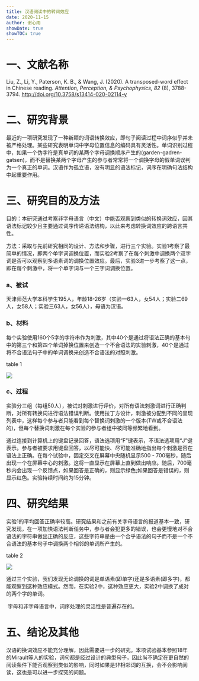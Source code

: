 ```yaml
---
title: 汉语阅读中的转词效应
date: 2020-11-15
author: 谢心雨
showDate: true
showTOC: true
---
```


# 一、文献名称

Liu, Z., Li, Y., Paterson, K. B., & Wang, J. (2020). A transposed-word effect in Chinese reading. *Attention, Perception, & Psychophysics, 82* (8), 3788-3794. http://doi.org/10.3758/s13414-020-02114-y

# 二、研究背景

​	最近的一项研究发现了一种新颖的词语转换效应，即句子阅读过程中词序似乎并未被严格处理。某些研究表明单词中字母位置信息的编码具有灵活性。单词识别过程中，如果一个伪字符是真单词的某两个字母调换顺序产生的(garden-gadren-gatsen)，而不是替换某两个字母产生的参与者常常将一个调换字母的假单词误判为一个真正的单词。汉语作为孤立语，没有明显的语法标记，词序在明确句法结构中起重要作用。

# 三、研究目的及方法

目的：本研究通过考察非字母语言（中文）中能否观察到类似的转换词效应，因其语法标记较少且主要通过词序传递语法结构，以此来考虑转换词效应的跨语言共性。

方法：采取与先前研究相同的设计、方法和步骤，进行三个实验。实验1考察了最简单的情况，即两个单字词调换位置，而实验2考察了在每个刺激中调换两个双字词是否可以观察到多语素词的调换位置效应。最后，实验3进一步考察了这一点，即在每个刺激中，将一个单字词与一个三字词调换位置。

### a、被试

天津师范大学本科学生195人，年龄18-26岁（实验一63人，女54人；实验二69人，女58人；实验三63人，女56人），母语为汉语。

### b、材料

​	每个实验使用160个5字的字符串作为刺激，其中40个是通过将语法正确的基本句中的第三个和第四个单词掉换位置来创造一个不合语法的实验刺激，40个是通过将不合语法句子中的单词调换来创造不合语法的对照刺激。

table 1

![](https://raw.githubusercontent.com/likanzhan/sapere-aude/main/content/read/xiexinyu/Supporting_Information/2020-11-15-XXY2-Tab1.png)

### c、过程

​	实验分三组（每组50人），被试对刺激进行评价，对所有语法刺激词进行正确判断，对所有转换词进行语法错误判断。使用拉丁方设计，刺激被分配到不同的呈现列表中，这样每个参与者只能看到每个替换词刺激的一个版本(TW或不合语法的)，但每个替换词刺激在每个实验的参与者组中被同等频繁地看到。

​	通过连接到计算机上的键盘记录回答，语法选项用“F”键表示，不语法选项用“J”键表示。参与者被要求用键盘回答，以尽可能快、尽可能准确地指出每个刺激是否在语法上正确。在每个试验中，固定交叉在屏幕中央随机显示500 - 700毫秒，随后出现一个在屏幕中心的刺激。这将一直显示在屏幕上直到做出响应。随后，700毫秒内会出现一个反馈点，如果回答是正确的，则显示绿色;如果回答是错误的，则显示红色。实验持续时间约为15分钟。

# 四、研究结果

​	实验1的平均回答正确率较高。研究结果和之前有关字母语言的报道基本一致，研究发现，在一项加快语法判断任务中，参与者会犯更多的错误，也会更慢地对不合语法的字符串做出正确的反应，这些字符串是由一个合乎语法的句子而不是一个不合语法的基本句子中调换两个相邻的单词所产生的。

table 2

![](https://raw.githubusercontent.com/likanzhan/sapere-aude/main/content/read/xiexinyu/Supporting_Information/2020-11-15-XXY2-Tab2.png)

​	通过三个实验，我们发现无论调换的词是单语素(即单字)还是多语素(即多字)，都能观察到这种效应模式。然而，在实验2中，这种效应更大，实验2中调换了成对的两个字的单词。

​	字母和非字母语言中，词序处理的灵活性是普遍存在的。

# 五、结论及其他

​	汉语的换词效应不能充分理解，因此需要进一步的研究。本项试验基本参照18年的Mirault等人的实验，词句都是经过设计的典型句子，因此尚不确定在更自然的阅读条件下能否观察到类似的影响，同时如果是非相邻词的互换，会不会影响阅读，这也是可以进一步探究的问题。
